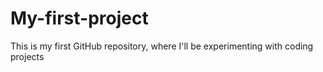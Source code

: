 # My-first-project
This is my first GitHub repository, where I'll be experimenting with coding projects
